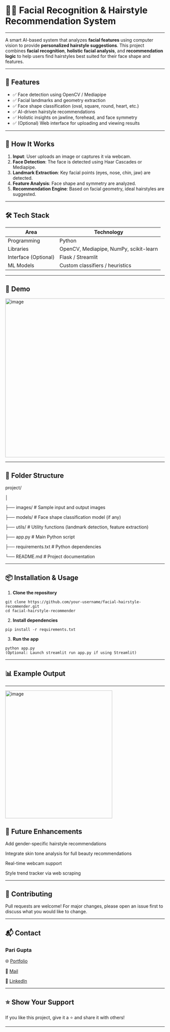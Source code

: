 # 💇‍♀️ Facial Recognition & Hairstyle Recommendation System
---

A smart AI-based system that analyzes **facial features** using computer vision to provide **personalized hairstyle suggestions**. This project combines **facial recognition**, **holistic facial analysis**, and **recommendation logic** to help users find hairstyles best suited for their face shape and features.

---

## 📸 Features

- ✅ Face detection using OpenCV / Mediapipe
- ✅ Facial landmarks and geometry extraction
- ✅ Face shape classification (oval, square, round, heart, etc.)
- ✅ AI-driven hairstyle recommendations
- ✅ Holistic insights on jawline, forehead, and face symmetry
- ✅ (Optional) Web interface for uploading and viewing results

---

## 🧠 How It Works

1. **Input**: User uploads an image or captures it via webcam.
2. **Face Detection**: The face is detected using Haar Cascades or Mediapipe.
3. **Landmark Extraction**: Key facial points (eyes, nose, chin, jaw) are detected.
4. **Feature Analysis**: Face shape and symmetry are analyzed.
5. **Recommendation Engine**: Based on facial geometry, ideal hairstyles are suggested.

---

## 🛠️ Tech Stack

| Area           | Technology                            |
|----------------|----------------------------------------|
| Programming    | Python                                 |
| Libraries      | OpenCV, Mediapipe, NumPy, scikit-learn |
| Interface (Optional) | Flask / Streamlit                     |
| ML Models      | Custom classifiers / heuristics        |

---

## 🧪 Demo


<img width="679" height="501" alt="image" src="https://github.com/user-attachments/assets/4a8f0614-c0e3-4625-8440-d233774d6416" />

---

## 📂 Folder Structure

project/

│

├── images/ # Sample input and output images

├── models/ # Face shape classification model (if any)

├── utils/ # Utility functions (landmark detection, feature extraction)

├── app.py # Main Python script

├── requirements.txt # Python dependencies

└── README.md # Project documentation

---

## 📦 Installation & Usage

1. **Clone the repository**

```
git clone https://github.com/your-username/facial-hairstyle-recommender.git
cd facial-hairstyle-recommender
```
2. **Install dependencies**

```
pip install -r requirements.txt

```
3. **Run the app**

```
python app.py
(Optional: Launch streamlit run app.py if using Streamlit)
```
---

## **📊 Example Output**
---
<img width="338" height="403" alt="image" src="https://github.com/user-attachments/assets/0b1fb15f-fbf6-42e2-b0e4-5c0a9bba195f" />

## **🎯 Future Enhancements**

Add gender-specific hairstyle recommendations

Integrate skin tone analysis for full beauty recommendations

Real-time webcam support

Style trend tracker via web scraping

---

## **🤝 Contributing**

Pull requests are welcome! For major changes, please open an issue first to discuss what you would like to change.

---

## **📬 Contact**

### Pari Gupta

🌐 [Portfolio](https://pari-portfolio.lovable.app/)

📧 [Mail](parigupta0001@outlook.com)

🔗 [LinkedIn](https://www.linkedin.com/in/pari-gupta-pp061023/)

---

## **⭐ Show Your Support**

If you like this project, give it a ⭐ and share it with others!

---
